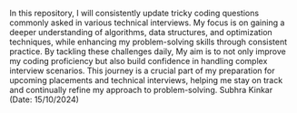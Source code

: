 In this repository, I will consistently update tricky coding questions commonly asked in various technical interviews. My focus is on gaining a deeper understanding of algorithms, data structures, and optimization techniques, while enhancing my problem-solving skills through consistent practice. By tackling these challenges daily, My aim is to not only improve my coding proficiency but also build confidence in handling complex interview scenarios. This journey is a crucial part of my preparation for upcoming placements and technical interviews, helping me stay on track and continually refine my approach to problem-solving.
Subhra Kinkar (Date: 15/10/2024)
